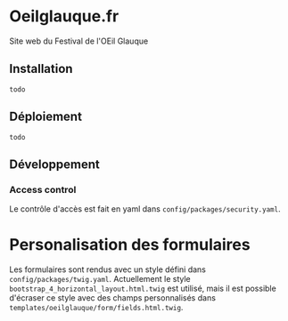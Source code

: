 # Oeilglauque.fr

Site web du Festival de l'OEil Glauque

## Installation

`todo`

## Déploiement

`todo`

## Développement

### Access control

Le contrôle d'accès est fait en yaml dans `config/packages/security.yaml`. 

# Personalisation des formulaires

Les formulaires sont rendus avec un style défini dans `config/packages/twig.yaml`. Actuellement le style `bootstrap_4_horizontal_layout.html.twig` est utilisé, mais il est possible d'écraser ce style avec des champs personnalisés dans `templates/oeilglauque/form/fields.html.twig`. 